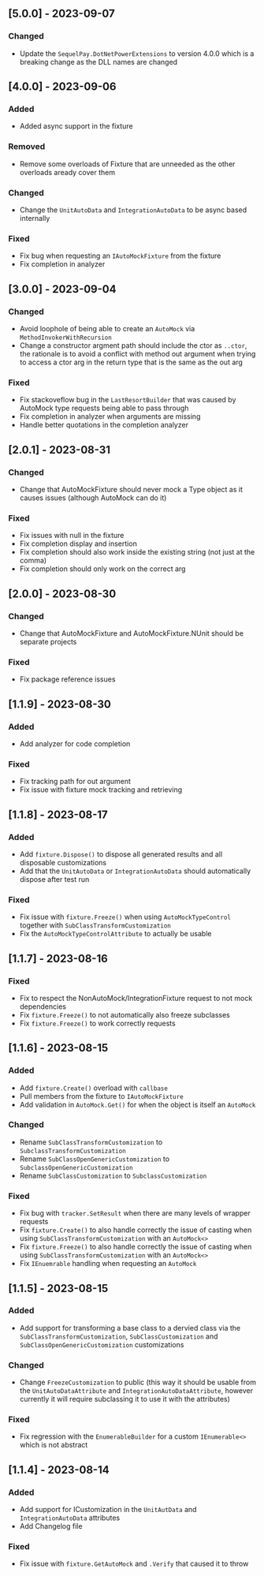 ## [5.0.0] - 2023-09-07

### Changed
- Update the `SequelPay.DotNetPowerExtensions` to version 4.0.0 which is a breaking change as the DLL names are changed

## [4.0.0] - 2023-09-06

### Added
- Added async support in the fixture

### Removed
- Remove some overloads of Fixture that are unneeded as the other overloads aready cover them

### Changed
- Change the `UnitAutoData` and `IntegrationAutoData` to be async based internally

### Fixed
- Fix bug when requesting an `IAutoMockFixture` from the fixture
- Fix completion in analyzer

## [3.0.0] - 2023-09-04

### Changed
- Avoid loophole of being able to create an `AutoMock` via `MethodInvokerWithRecursion`
- Change a constructor argment path should include the ctor as `..ctor`, the rationale is to avoid a conflict with method out argument when trying to access a ctor arg in the return type that is the same as the out arg

### Fixed
- Fix stackoveflow bug in the `LastResortBuilder` that was caused by AutoMock type requests being able to pass through
- Fix completion in analyzer when arguments are missing
- Handle better quotations in the completion analyzer

## [2.0.1] - 2023-08-31

### Changed
- Change that AutoMockFixture should never mock a Type object as it causes issues (although AutoMock can do it)

### Fixed
- Fix issues with null in the fixture
- Fix completion display and insertion
- Fix completion should also work inside the existing string (not just at the comma)
- Fix completion should only work on the correct arg

## [2.0.0] - 2023-08-30

### Changed
- Change that AutoMockFixture and AutoMockFixture.NUnit should be separate projects

### Fixed
- Fix package reference issues

## [1.1.9] - 2023-08-30

### Added
- Add analyzer for code completion

### Fixed
- Fix tracking path for out argument
- Fix issue with fixture mock tracking and retrieving

## [1.1.8] - 2023-08-17

### Added
- Add `fixture.Dispose()` to dispose all generated results and all disposable customizations
- Add that the `UnitAutoData` or `IntegrationAutoData` should automatically dispose after test run

### Fixed
- Fix issue with `fixture.Freeze()` when using `AutoMockTypeControl` together with `SubClassTransformCustomization`
- Fix the `AutoMockTypeControlAttribute` to actually be usable

## [1.1.7] - 2023-08-16

### Fixed
- Fix to respect the NonAutoMock/IntegrationFixture request to not mock dependencies
- Fix `fixture.Freeze()` to not automatically also freeze subclasses
- Fix `fixture.Freeze()` to work correctly requests

## [1.1.6] - 2023-08-15

### Added
- Add `fixture.Create()` overload with `callbase`
- Pull members from the fixture to `IAutoMockFixture`
- Add validation in `AutoMock.Get()` for when the object is itself an `AutoMock`

### Changed
- Rename `SubClassTransformCustomization` to `SubclassTransformCustomization`
- Rename `SubClassOpenGenericCustomization` to `SubclassOpenGenericCustomization`
- Rename `SubClassCustomization` to `SubclassCustomization`

### Fixed
- Fix bug with `tracker.SetResult` when there are many levels of wrapper requests
- Fix `fixture.Create()` to also handle correctly the issue of casting when using `SubClassTransformCustomization` with an `AutoMock<>`
- Fix `fixture.Freeze()` to also handle correctly the issue of casting when using `SubClassTransformCustomization` with an `AutoMock<>`
- Fix `IEnuemrable` handling when requesting an `AutoMock`

## [1.1.5] - 2023-08-15

### Added
- Add support for transforming a base class to a dervied class via the `SubClassTransformCustomization`, `SubClassCustomization` and `SubClassOpenGenericCustomization` customizations

### Changed
- Change `FreezeCustomization` to public (this way it should be usable from the `UnitAutoDataAttribute` and `IntegrationAutoDataAttribute`, however currently it will require subclassing it to use it with the attributes)

### Fixed
- Fix regression with the `EnumerableBuilder` for a custom `IEnumerable<>` which is not abstract


## [1.1.4] - 2023-08-14

### Added
- Add support for ICustomization in the `UnitAutData` and `IntegrationAutoData` attributes
- Add Changelog file

### Fixed
- Fix issue with `fixture.GetAutoMock` and `.Verify` that caused it to throw
